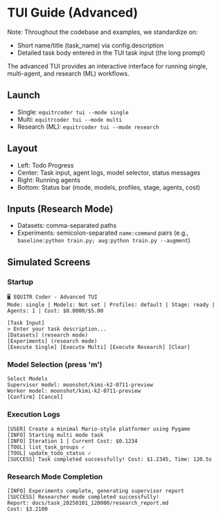 # TUI Guide (Advanced)

Note: Throughout the codebase and examples, we standardize on:
- Short name/title (task_name) via config.description
- Detailed task body entered in the TUI task input (the long prompt)

The advanced TUI provides an interactive interface for running single, multi-agent, and research (ML) workflows.

## Launch

- Single: `equitrcoder tui --mode single`
- Multi: `equitrcoder tui --mode multi`
- Research (ML): `equitrcoder tui --mode research`

## Layout

- Left: Todo Progress
- Center: Task input, agent logs, model selector, status messages
- Right: Running agents
- Bottom: Status bar (mode, models, profiles, stage, agents, cost)

## Inputs (Research Mode)

- Datasets: comma-separated paths
- Experiments: semicolon-separated `name:command` pairs (e.g., `baseline:python train.py; aug:python train.py --augment`)

## Simulated Screens

### Startup
```
🖥️ EQUITR Coder - Advanced TUI
Mode: single | Models: Not set | Profiles: default | Stage: ready | Agents: 1 | Cost: $0.0000/$5.00

[Task Input]
> Enter your task description...
[Datasets] (research mode)
[Experiments] (research mode)
[Execute Single] [Execute Multi] [Execute Research] [Clear]
```

### Model Selection (press 'm')
```
Select Models
Supervisor model: moonshot/kimi-k2-0711-preview
Worker model: moonshot/kimi-k2-0711-preview
[Confirm] [Cancel]
```

### Execution Logs
```
[USER] Create a minimal Mario-style platformer using Pygame
[INFO] Starting multi mode task
[INFO] Iteration 1 | Current Cost: $0.1234
[TOOL] list_task_groups ✓
[TOOL] update_todo_status ✓
[SUCCESS] Task completed successfully! Cost: $1.2345, Time: 120.5s
```

### Research Mode Completion
```
[INFO] Experiments complete, generating supervisor report
[SUCCESS] Researcher mode completed successfully!
Report: docs/task_20250101_120000/research_report.md
Cost: $3.2100
``` 